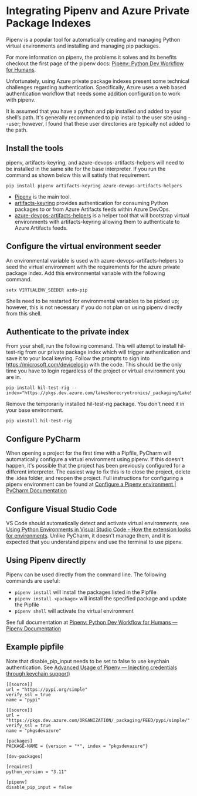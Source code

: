 # Integrating Pipenv and Azure Private Package Indexes

Pipenv is a popular tool for automatically creating and managing Python virtual environments and installing and managing pip packages.

For more information on pipenv, the problems it solves and its benefits checkout the first page of the pipenv docs: [Pipenv: Python Dev Workflow for Humans](https://pipenv-fork.readthedocs.io/en/latest/index.html).

Unfortunately, using Azure private package indexes present some technical challenges regarding authentication. Specifically, Azure uses a web based authentication workflow that needs some addition configuration to work with pipenv.

It is assumed that you have a python and pip installed and added to your shell’s path. It's generally recommended to pip install to the user site using --user; however, I found that these user directories are typically not added to the path.

## Install the tools

pipenv, artifacts-keyring, and azure-devops-artifacts-helpers will need to be installed in the same site for the base interpreter. If you run the command as shown below this will satisfy that requirement.

```
pip install pipenv artifacts-keyring azure-devops-artifacts-helpers
```

- [Pipenv](https://pypi.org/project/pipenv/) is the main tool.
- [artifacts-keyring](https://pypi.org/project/artifacts-keyring/) provides authentication for consuming Python packages to or from Azure Artifacts feeds within Azure DevOps.
- [azure-devops-artifacts-helpers](azure-devops-artifacts-helpers) is a helper tool that will bootstrap virtual environments with artifacts-keyring allowing them to authenticate to Azure Artifacts feeds.

## Configure the virtual environment seeder

An environmental variable is used with azure-devops-artifacts-helpers to seed the virtual environment with the requirements for the azure private package index. Add this environmental variable with the following command.

```
setx VIRTUALENV_SEEDER azdo-pip
```

Shells need to be restarted for environmental variables to be picked up; however, this is not necessary if you do not plan on using pipenv directly from this shell.

## Authenticate to the private index

From your shell, run the following command. This will attempt to install hil-test-rig from our private package index which will trigger authentication and save it to your local keyring. Follow the prompts to sign into https://microsoft.com/devicelogin with the code. This should be the only time you have to login regardless of the project or virtual environment you are in.

```
pip install hil-test-rig --index="https://pkgs.dev.azure.com/lakeshorecryotronics/_packaging/LakeShoreInternalPythonPackages/pypi/simple/"
```

Remove the temporarily installed hil-test-rig package. You don't need it in your base environment.

```
pip uinstall hil-test-rig
```

## Configure PyCharm

When opening a project for the first time with a Pipfile, PyCharm will automatically configure a virtual environment using pipenv. If this doesn't happen, it's possible that the project has been previously configured for a different interpreter. The easiest way to fix this is to close the project, delete the .idea folder, and reopen the project. Full instructions for configuring a pipenv environment can be found at [Configure a Pipenv environment | PyCharm Documentation](https://www.jetbrains.com/help/pycharm/pipenv.html)

## Configure Visual Studio Code

VS Code should automatically detect and activate virtual environments, see [Using Python Environments in Visual Studio Code - How the extension looks for environments](https://code.visualstudio.com/docs/python/environments#_how-the-extension-looks-for-environments). Unlike PyCharm, it doesn't manage them, and it is expected that you understand pipenv and use the terminal to use pipenv.

## Using Pipenv directly

Pipenv can be used directly from the command line. The following commands are useful:

- `pipenv install` will install the packages listed in the Pipfile
- `pipenv install <package>` will install the specified package and update the Pipfile
- `pipenv shell` will activate the virtual environment

See full documentation at [Pipenv: Python Dev Workflow for Humans — Pipenv Documentation](https://pipenv.pypa.io/en/latest/)

## Example pipfile

Note that disable_pip_input needs to be set to false to use keychain authentication. See [Advanced Usage of Pipenv — Injecting credentials through keychain support)](https://pipenv.pypa.io/en/latest/advanced/#injecting-credentials-through-keychain-support)


```
[[source]]
url = "https://pypi.org/simple"
verify_ssl = true
name = "pypi"

[[source]]
url = "https://pkgs.dev.azure.com/ORGANIZATION/_packaging/FEED/pypi/simple/"
verify_ssl = true
name = "pkgsdevazure"

[packages]
PACKAGE-NAME = {version = "*", index = "pkgsdevazure"}

[dev-packages]

[requires]
python_version = "3.11"

[pipenv]
disable_pip_input = false
```
